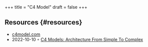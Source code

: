 +++
title = "C4 Model"
draft = false
+++

## Resources {#resources}

-   [c4model.com](https://c4model.com/)
-   2022-10-10 ◦ [C4 Models: Architecture From Simple To Complex](https://dev.to/indrive_tech/c4-models-architecture-from-simple-to-complex-38fk)